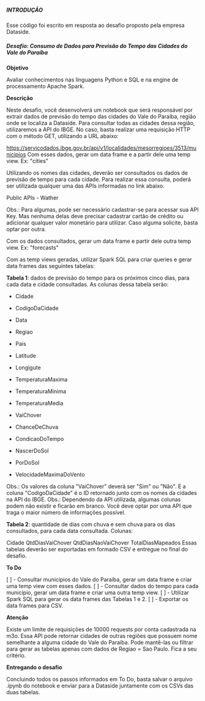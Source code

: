 <h5>INTRODUÇÃO</h5>

Esse código foi escrito em resposta ao desafio proposto pela empresa Dataside.

<h5>Desafio: Consumo de Dados para Previsão do Tempo das Cidades do Vale do Paraíba</h5>

**Objetivo**

Avaliar conhecimentos nas linguagens Python e SQL e na engine de processamento Apache Spark.

**Descrição**

Neste desafio, você desenvolverá um notebook que será responsável por extrair dados de previsão do tempo das cidades do Vale do Paraíba, região onde se localiza a Dataside. Para consultar todas as cidades dessa região, utilizaremos a API do IBGE. No caso, basta realizar uma requisição HTTP com o método GET, utilizando a URL abaixo:

https://servicodados.ibge.gov.br/api/v1/localidades/mesorregioes/3513/municipios
Com esses dados, gerar um data frame e a partir dele uma temp view. Ex: "cities"

Utilizando os nomes das cidades, deverão ser consultados os dados de previsão de tempo para cada cidade. Para realizar essa consulta, poderá ser utilizada qualquer uma das APIs informadas no link abaixo.

Public APIs - Wather

Obs.: Para algumas, pode ser necessário cadastrar-se para acessar sua API Key. Mas nenhuma delas deve precisar cadastrar cartão de crédito ou adicionar qualquer valor monetário para utilizar. Caso alguma solicite, basta optar por outra.

Com os dados consultados, gerar um data frame e partir dele outra temp view. Ex: "forecasts"

Com as temp views geradas, utilizar Spark SQL para criar queries e gerar data frames das seguintes tabelas:

**Tabela 1**: dados de previsão do tempo para os próximos cinco dias, para cada data e cidade consultadas. As colunas dessa tabela serão:

* Cidade

* CodigoDaCidade

* Data

* Regiao

* Pais

* Latitude

* Longigute

* TemperaturaMaxima

* TemperaturaMinima

* TemperaturaMedia

* VaiChover

* ChanceDeChuva

* CondicaoDoTempo

* NascerDoSol

* PorDoSol

* VelocidadeMaximaDoVento

Obs.: Os valores da coluna "VaiChover" deverá ser "Sim" ou "Não". E a coluna "CodigoDaCidade" é o ID retornado junto com os nomes da cidades na API do IBGE. Obs.: Dependendo da API utilizada, algumas colunas podem não existir e ficarão em branco. Você deve optar por uma API que traga o maior número de informações possível.

**Tabela 2**: quantidade de dias com chuva e sem chuva para os dias consultados, para cada data consultada. Colunas:

Cidade
QtdDiasVaiChover
QtdDiasNaoVaiChover
TotalDiasMapeados
Essas tabelas deverão ser exportadas em formado CSV e entregue no final do desafio.

**To Do**

[ ] - Consultar municípios do Vale do Paraíba, gerar um data frame e criar uma temp view com esses dados. [ ] - Consultar dados do tempo para cada município, gerar um data frame e criar uma outra temp view. [ ] - Utilizar Spark SQL para gerar os data frames das Tabelas 1 e 2. [ ] - Exportar os data frames para CSV.

**Atenção**

Existe um limite de requisições de 10000 requests por conta cadastrada na m3o.
Essa API pode retornar cidades de outras regiões que possuem nome semelhante a alguma cidade do Vale do Paraiba. Pode mantê-las ou filtrar para gerar as tabelas apenas com dados de Regiao = Sao Paulo. Fica a seu critério.

**Entregando o desafio**

Concluindo todos os passos informados em To Do, basta salvar o arquivo .ipynb do notebook e enviar para a Dataside juntamente com os CSVs das duas tabelas.





